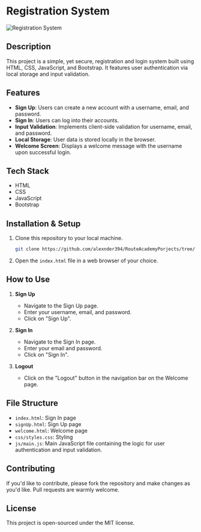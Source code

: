 # Registration System
![Registration System](https://i.ibb.co/BtC9sFm/Screenshot-2023-08-26-225001.png)

## Description

This project is a simple, yet secure, registration and login system built using HTML, CSS, JavaScript, and Bootstrap. It features user authentication via local storage and input validation.

## Features

- **Sign Up**: Users can create a new account with a username, email, and password.
- **Sign In**: Users can log into their accounts.
- **Input Validation**: Implements client-side validation for username, email, and password.
- **Local Storage**: User data is stored locally in the browser.
- **Welcome Screen**: Displays a welcome message with the username upon successful login.

## Tech Stack

- HTML
- CSS
- JavaScript
- Bootstrap

## Installation & Setup

1. Clone this repository to your local machine.
    ```bash
    git clone https://github.com/alexnder394/RouteAcademyPorjects/tree/main/registrationForm
    ```
2. Open the `index.html` file in a web browser of your choice.

## How to Use

1. **Sign Up**
    - Navigate to the Sign Up page.
    - Enter your username, email, and password.
    - Click on "Sign Up".

2. **Sign In**
    - Navigate to the Sign In page.
    - Enter your email and password.
    - Click on "Sign In".

3. **Logout**
    - Click on the "Logout" button in the navigation bar on the Welcome page.

## File Structure

- `index.html`: Sign In page
- `signUp.html`: Sign Up page
- `welcome.html`: Welcome page
- `css/styles.css`: Styling
- `js/main.js`: Main JavaScript file containing the logic for user authentication and input validation.

## Contributing

If you'd like to contribute, please fork the repository and make changes as you'd like. Pull requests are warmly welcome.

## License

This project is open-sourced under the MIT license.
